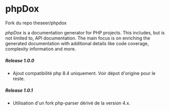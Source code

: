 phpDox
======

Fork du repo theseer/phpdox

*phpDox* is a documentation generator for PHP projects.
This includes, but is not limited to, API documentation. The main focus is on enriching
the generated documentation with additional details like code coverage, complexity information
and more.

##### Release 1.0.0
- Ajout compatibilité php 8.4 uniquement. Voir dépot d'origine pour le reste.

##### Release 1.0.1
- Utilisation d'un fork php-parser dérivé de la version 4.x.